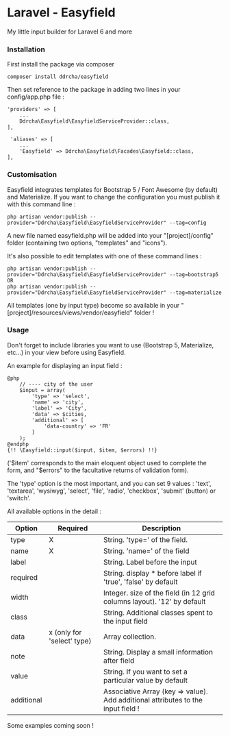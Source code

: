 # Laravel - Easyfield
My little input builder for Laravel 6 and more

### Installation ###

First install the package via composer 

```
composer install ddrcha/easyfield
```

Then set reference to the package in adding two lines in your config/app.php file : 

```
'providers' => [
	...
	Ddrcha\Easyfield\EasyfieldServiceProvider::class,
],

 'aliases' => [
	...
	'Easyfield' => Ddrcha\Easyfield\Facades\Easyfield::class,
],
```

### Customisation ###

Easyfield integrates templates for Bootstrap 5 / Font Awesome (by default) and Materialize.
If you want to change the configuration you must publish it with this command line : 

```
php artisan vendor:publish --provider="Ddrcha\Easyfield\EasyfieldServiceProvider" --tag=config
```

A new file named easyfield.php will be added into your "[project]/config" folder (containing two options, "templates" and "icons").

It's also possible to edit templates with one of these command lines : 

```
php artisan vendor:publish --provider="Ddrcha\Easyfield\EasyfieldServiceProvider" --tag=bootstrap5
OR
php artisan vendor:publish --provider="Ddrcha\Easyfield\EasyfieldServiceProvider" --tag=materialize
```

All templates (one by input type) become so available in your "[project]/resources/views/vendor/easyfield" folder !


### Usage ###

Don't forget to include libraries you want to use (Bootstrap 5, Materialize, etc...) in your view before using Easyfield.

An example for displaying an input field : 
```
@php
	// ---- city of the user
	$input = array(
		'type' => 'select',
		'name' => 'city',
		'label' => 'City',
		'data' => $cities,
		'additional' => [
			'data-country' => 'FR' 
		]
	);
@endphp
{!! \Easyfield::input($input, $item, $errors) !!}				
```
('$item' corresponds to the main eloquent object used to complete the form, and "$errors" to the facultative returns of validation form).

The 'type' option is the most important, and you can set 9 values : 'text', 'textarea', 'wysiwyg', 'select', 'file', 'radio', 'checkbox', 'submit' (button) or 'switch'.

All available options in the detail : 

| Option | Required | Description |
| --- | --- | --- |
| type | X | String. 'type=' of the field.  |
| name | X | String. 'name=' of the field |
| label |  | String. Label before the input |
| required |  | String. display * before label if 'true', 'false' by default |
| width |  | Integer. size of the field (in 12 grid columns layout). '12' by default |
| class |  | String. Additional classes spent to the input field |
| data | x (only for 'select' type) | Array collection. |
| note |  | String. Display a small information after field |
| value |  | String. If you want to set a particular value by default |
| additional |  | Associative Array (key => value). Add additional attributes to the input field ! |

Some examples coming soon !